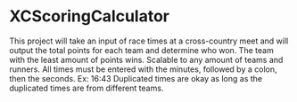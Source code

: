 # XCScoringCalculator
This project will take an input of race times at a cross-country meet and will output the total points for each team and determine who won.
The team with the least amount of points wins.
Scalable to any amount of teams and runners.
All times must be entered with the minutes, followed by a colon, then the seconds. Ex: 16:43
Duplicated times are okay as long as the duplicated times are from different teams.

